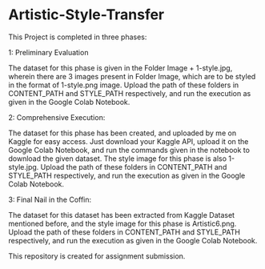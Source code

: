# Artistic-Style-Transfer

This Project is completed in three phases:

1: Preliminary Evaluation

The dataset for this phase is given in the Folder Image + 1-style.jpg, wherein there are 3 images present in Folder Image, which are to be styled in the format of 1-style.png image. Upload the path of these folders in CONTENT_PATH and STYLE_PATH respectively, and run the execution as given in the Google Colab Notebook. 

2: Comprehensive Execution: 

The dataset for this phase has been created, and uploaded by me on Kaggle for easy access. Just download your Kaggle API, upload it on the Google Colab Notebook, and run the commands given in the notebook to download the given dataset. The style image for this phase is also 1-style.jpg. Upload the path of these folders in CONTENT_PATH and STYLE_PATH respectively, and run the execution as given in the Google Colab Notebook. 

3: Final Nail in the Coffin: 

The dataset for this dataset has been extracted from Kaggle Dataset mentioned before, and the style image for this phase is Artistic6.png. Upload the path of these folders in CONTENT_PATH and STYLE_PATH respectively, and run the execution as given in the Google Colab Notebook. 



This repository is created for assignment submission.
